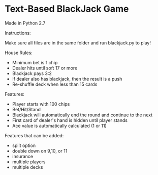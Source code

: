 Text-Based BlackJack Game
============

Made in Python 2.7

Instructions:

Make sure all files are in the same folder and run blackjack.py to play!

House Rules:
- Minimum bet is 1 chip
- Dealer hits until soft 17 or more
- Blackjack pays 3:2
- If dealer also has blackjack, then the result is a push
- Re-shuffle deck when less than 15 cards

Features:
- Player starts with 100 chips
- Bet/Hit/Stand
- Blackjack will automatically end the round and continue to the next
- First card of dealer's hand is hidden until player stands
- Ace value is automatically calculated (1 or 11)	

Features that can be added:
- spilt option
- double down on 9,10, or 11
- insurance
- multiple players
- multiple decks
